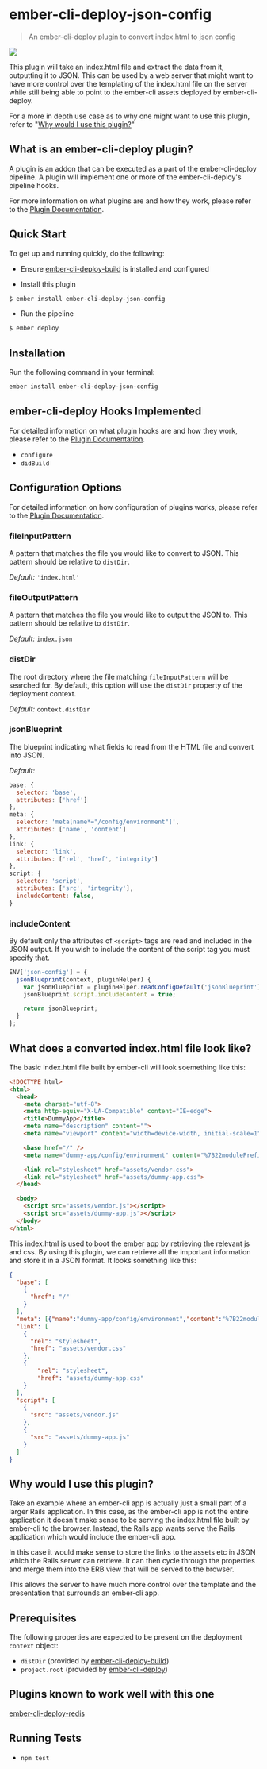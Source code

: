 # ember-cli-deploy-json-config

> An ember-cli-deploy plugin to convert index.html to json config

[![](https://ember-cli-deploy.github.io/ember-cli-deploy-version-badges/plugins/ember-cli-deploy-json-config.svg)](http://ember-cli-deploy.github.io/ember-cli-deploy-version-badges/)

This plugin will take an index.html file and extract the data from it, outputting it to JSON. This can be used by a web server that might want to have more control over the templating of the index.html file on the server while still being able to point to the ember-cli assets deployed by ember-cli-deploy.

For a more in depth use case as to why one might want to use this plugin, refer to "[Why would I use this plugin?](#why-would-i-use-this-plugin)"

## What is an ember-cli-deploy plugin?

A plugin is an addon that can be executed as a part of the ember-cli-deploy pipeline. A plugin will implement one or more of the ember-cli-deploy's pipeline hooks.

For more information on what plugins are and how they work, please refer to the [Plugin Documentation][1].

## Quick Start
To get up and running quickly, do the following:

- Ensure [ember-cli-deploy-build][2] is installed and configured

- Install this plugin

```bash
$ ember install ember-cli-deploy-json-config
```

- Run the pipeline

```bash
$ ember deploy
```

## Installation
Run the following command in your terminal:

```bash
ember install ember-cli-deploy-json-config
```

## ember-cli-deploy Hooks Implemented

For detailed information on what plugin hooks are and how they work, please refer to the [Plugin Documentation][1].

- `configure`
- `didBuild`

## Configuration Options

For detailed information on how configuration of plugins works, please refer to the [Plugin Documentation][1].

### fileInputPattern

A pattern that matches the file you would like to convert to JSON. This pattern should be relative to `distDir`.

*Default:* `'index.html'`

### fileOutputPattern

A pattern that matches the file you would like to output the JSON to. This pattern should be relative to `distDir`.

*Default:* `index.json`

### distDir

The root directory where the file matching `fileInputPattern` will be searched for. By default, this option will use the `distDir` property of the deployment context.

*Default:* `context.distDir`

### jsonBlueprint

The blueprint indicating what fields to read from the HTML file and convert into JSON.

*Default:*
```javascript
base: {
  selector: 'base',
  attributes: ['href']
},
meta: {
  selector: 'meta[name*="/config/environment"]',
  attributes: ['name', 'content']
},
link: {
  selector: 'link',
  attributes: ['rel', 'href', 'integrity']
},
script: {
  selector: 'script',
  attributes: ['src', 'integrity'],
  includeContent: false,
}
```

### includeContent
By default only the attributes of `<script>` tags are read and included in the
JSON output.  If you wish to include the content of the script tag you must specify that.
```javascript
ENV['json-config'] = {
  jsonBlueprint(context, pluginHelper) {
    var jsonBlueprint = pluginHelper.readConfigDefault('jsonBlueprint');
    jsonBlueprint.script.includeContent = true;

    return jsonBlueprint;
  }
};
```

## What does a converted index.html file look like?

The basic index.html file built by ember-cli will look soemething like this:

```html
<!DOCTYPE html>
<html>
  <head>
    <meta charset="utf-8">
    <meta http-equiv="X-UA-Compatible" content="IE=edge">
    <title>DummyApp</title>
    <meta name="description" content="">
    <meta name="viewport" content="width=device-width, initial-scale=1">

    <base href="/" />
    <meta name="dummy-app/config/environment" content="%7B22modulePrefix%22%3A%22dummy-app%22%7D" />

    <link rel="stylesheet" href="assets/vendor.css">
    <link rel="stylesheet" href="assets/dummy-app.css">
  </head>

  <body>
    <script src="assets/vendor.js"></script>
    <script src="assets/dummy-app.js"></script>
  </body>
</html>
```

This index.html is used to boot the ember app by retrieving the relevant js and css. By using this plugin, we can retrieve all the important information and store it in a JSON format.  It looks something like this:

```json
{
  "base": [
    {
      "href": "/"
    }
  ],
  "meta": [{"name":"dummy-app/config/environment","content":"%7B22modulePrefix%22%3A%22dummy-app%22%7D"}],
  "link": [
    {
      "rel": "stylesheet",
      "href": "assets/vendor.css"
    },
    {
        "rel": "stylesheet",
        "href": "assets/dummy-app.css"
    }
  ],
  "script": [
    {
      "src": "assets/vendor.js"
    },
    {
      "src": "assets/dummy-app.js"
    }
  ]
}
```

## Why would I use this plugin?

Take an example where an ember-cli app is actually just a small part of a larger Rails application. In this case, as the ember-cli app is not the entire application it doesn't make sense to be serving the index.html file built by ember-cli to the browser.  Instead, the Rails app wants serve the Rails application which would include the ember-cli app.

In this case it would make sense to store the links to the assets etc in JSON which the Rails server can retrieve. It can then cycle through the properties and merge them into the ERB view that will be served to the browser.

This allows the server to have much more control over the template and the presentation that surrounds an ember-cli app.

## Prerequisites

The following properties are expected to be present on the deployment `context` object:

- `distDir`                     (provided by [ember-cli-deploy-build][2])
- `project.root`                (provided by [ember-cli-deploy][3])

## Plugins known to work well with this one

[ember-cli-deploy-redis](https://github.com/ember-cli-deploy/ember-cli-deploy-redis)

## Running Tests

- `npm test`

[1]: http://ember-cli-deploy.com/docs/v1.0.x/using-plugins/ "Plugin Documentation"
[2]: https://github.com/ember-cli-deploy/ember-cli-deploy-build "ember-cli-deploy-build"
[3]: https://github.com/ember-cli/ember-cli-deploy "ember-cli-deploy"
